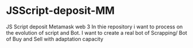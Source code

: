 # JSScript-deposit-MM
JS Script deposit Metamask web 3
In thie repository i want to process on the evolution of script and Bot. I want to create a real bot of Scrapping/ Bot of Buy and Sell with adaptation capacity
